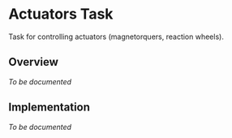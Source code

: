 # Actuators Task

Task for controlling actuators (magnetorquers, reaction wheels).

## Overview

*To be documented*

## Implementation

*To be documented*
